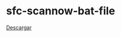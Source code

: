 # sfc-scannow-bat-file
<a href="https://github.com/zYoplyd/sfc-scannow-bat-file/archive/refs/heads/main.zip">Descargar</a>
